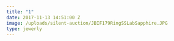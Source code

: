 ```yaml
---
title: "1"
date: 2017-11-13 14:51:00 Z
image: /uploads/silent-auction/JBIF179RingSSLabSapphire.JPG
type: jewerly
---
```


